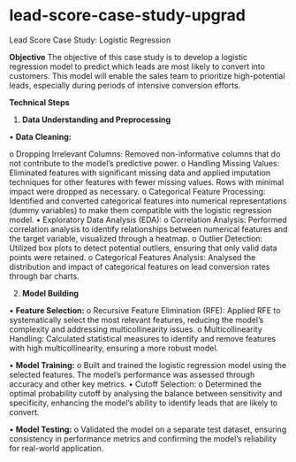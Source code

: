 # lead-score-case-study-upgrad
Lead Score Case Study: Logistic Regression

**Objective**
The objective of this case study is to develop a logistic regression model to predict which leads are most likely to convert into customers. This model will enable the sales team to prioritize high-potential leads, especially during periods of intensive conversion efforts.

**Technical Steps**
1. ****Data Understanding and Preprocessing****

•	**Data Cleaning:**

o	Dropping Irrelevant Columns: Removed non-informative columns that do not contribute to the model’s predictive power.
o	Handling Missing Values: Eliminated features with significant missing data and applied imputation techniques for other features with fewer missing values. Rows with minimal impact were dropped as necessary.
o	Categorical Feature Processing: Identified and converted categorical features into numerical representations (dummy variables) to make them compatible with the logistic regression model.
•	Exploratory Data Analysis (EDA):
o	Correlation Analysis: Performed correlation analysis to identify relationships between numerical features and the target variable, visualized through a heatmap.
o	Outlier Detection: Utilized box plots to detect potential outliers, ensuring that only valid data points were retained.
o	Categorical Features Analysis: Analysed the distribution and impact of categorical features on lead conversion rates through bar charts.

2. ****Model Building****

•	**Feature Selection:**
o	Recursive Feature Elimination (RFE): Applied RFE to systematically select the most relevant features, reducing the model’s complexity and addressing multicollinearity issues.
o	Multicollinearity Handling: Calculated statistical measures to identify and remove features with high multicollinearity, ensuring a more robust model.

•	**Model Training:**
o	Built and trained the logistic regression model using the selected features. The model’s performance was assessed through accuracy and other key metrics.
•	Cutoff Selection:
o	Determined the optimal probability cutoff by analysing the balance between sensitivity and specificity, enhancing the model’s ability to identify leads that are likely to convert.

•	**Model Testing:**
o	Validated the model on a separate test dataset, ensuring consistency in performance metrics and confirming the model’s reliability for real-world application.

